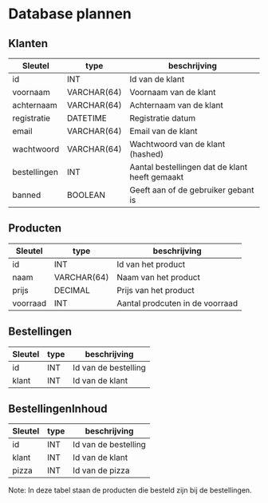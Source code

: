 # Database plannen
## Klanten
|Sleutel  		| type 			| beschrijving |
|---		 	| --- 			| --- |
| id		 	| INT			| Id van de klant									|
| voornaam 		| VARCHAR(64) 	| Voornaam van de klant								|
| achternaam 	| VARCHAR(64) 	| Achternaam van de klant 							|
| registratie 	| DATETIME	 	| Registratie datum									|
| email		 	| VARCHAR(64) 	| Email van de klant	 							|
| wachtwoord 	| VARCHAR(64) 	| Wachtwoord van de klant (hashed)					|
| bestellingen	| INT	 		| Aantal bestellingen dat de klant heeft gemaakt 	|
| banned		| BOOLEAN		| Geeft aan of de gebruiker gebant is				|

## Producten
|Sleutel  		| type 			| beschrijving |
|---		 	| --- 			| --- |
| id		 	| INT			| Id van het product								|
| naam	 		| VARCHAR(64) 	| Naam van het product								|
| prijs		 	| DECIMAL	 	| Prijs van het product	 							|
| voorraad	 	| INT		 	| Aantal prodcuten in de voorraad					|

## Bestellingen
|Sleutel  		| type 			| beschrijving |
|---		 	| --- 			| --- |
| id		 	| INT			| Id van de bestelling								|
| klant	 		| INT		 	| Id van de klant									|

## BestellingenInhoud
|Sleutel  		| type 			| beschrijving |
|---		 	| --- 			| --- |
| id		 	| INT			| Id van de bestelling								|
| klant	 		| INT		 	| Id van de klant									|
| pizza	 		| INT		 	| Id van de pizza									|

Note: In deze tabel staan de producten die besteld zijn bij de bestellingen.